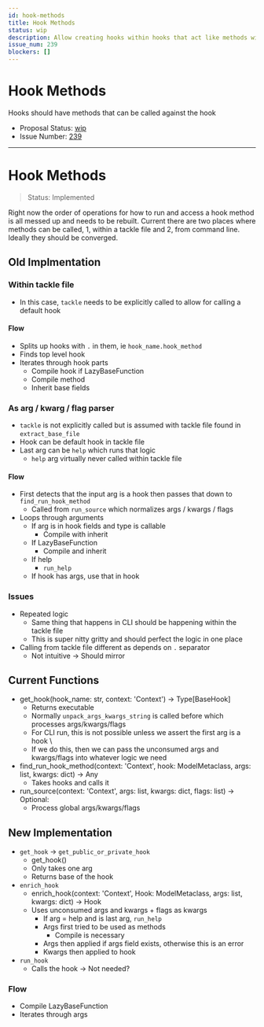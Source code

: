 ```yaml
---
id: hook-methods
title: Hook Methods
status: wip
description: Allow creating hooks within hooks that act like methods with parameter inheritance.
issue_num: 239
blockers: []
---
```

[//]: # (--start-header--DO NOT MODIFY)

# Hook Methods

Hooks should have methods that can be called against the hook

- Proposal Status: [wip](README.md#status)
- Issue Number: [239](https://github.com/sudoblockio/tackle/issue/239)
---
[//]: # (--end-header--start-body--MODIFY)

# Hook Methods

> Status: Implemented

Right now the order of operations for how to run and access a hook method is all messed up and needs to be rebuilt. Current there are two places where methods can be called, 1, within a tackle file and 2, from command line. Ideally they should be converged.

## Old Implmentation

### Within tackle file

- In this case, `tackle` needs to be explicitly called to allow for calling a default hook

#### Flow

- Splits up hooks with `.` in them, ie `hook_name.hook_method`
- Finds top level hook
- Iterates through hook parts
  - Compile hook if LazyBaseFunction
  - Compile method
  - Inherit base fields

### As arg / kwarg / flag parser

- `tackle` is not explicitly called but is assumed with tackle file found in `extract_base_file`
- Hook can be default hook in tackle file
- Last arg can be `help` which runs that logic
  - `help` arg virtually never called within tackle file

#### Flow

- First detects that the input arg is a hook then passes that down to `find_run_hook_method`
  - Called from `run_source` which normalizes args / kwargs / flags
- Loops through arguments
  - If arg is in hook fields and type is callable
    - Compile with inherit
  - If LazyBaseFunction
    - Compile and inherit
  - If help
    - `run_help`
  - If hook has args, use that in hook

### Issues

- Repeated logic
  - Same thing that happens in CLI should be happening within the tackle file
  - This is super nitty gritty and should perfect the logic in one place
- Calling from tackle file different as depends on `.` separator
  - Not intuitive -> Should mirror

## Current Functions

- get_hook(hook_name: str, context: 'Context') -> Type[BaseHook]
  - Returns executable
  - Normally `unpack_args_kwargs_string` is called before which processes args/kwargs/flags
  - For CLI run, this is not possible unless we assert the first arg is a hook \
  - If we do this, then we can pass the unconsumed args and kwargs/flags into whatever logic we need
- find_run_hook_method(context: 'Context', hook: ModelMetaclass, args: list, kwargs: dict) -> Any
  - Takes hooks and calls it
- run_source(context: 'Context', args: list, kwargs: dict, flags: list) -> Optional:
  - Process global args/kwargs/flags


## New Implementation


- `get_hook` -> `get_public_or_private_hook`
  - get_hook()
  - Only takes one arg
  - Returns base of the hook
- `enrich_hook`
  - enrich_hook(context: 'Context', Hook: ModelMetaclass, args: list, kwargs: dict) -> Hook
  - Uses unconsumed args and kwargs + flags as kwargs
    - If arg = help and is last arg, `run_help`
    - Args first tried to be used as methods
      - Compile is necessary
    - Args then applied if args field exists, otherwise this is an error
    - Kwargs then applied to hook
- `run_hook`
  - Calls the hook -> Not needed?

### Flow

- Compile LazyBaseFunction
- Iterates through args
